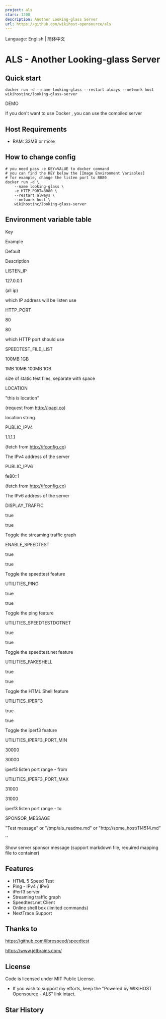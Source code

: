 ```yaml
---
project: als
stars: 1200
description: Another Looking-glass Server
url: https://github.com/wikihost-opensource/als
---
```


Language: English | 简体中文

ALS - Another Looking-glass Server
==================================

Quick start
-----------

```
docker run -d --name looking-glass --restart always --network host wikihostinc/looking-glass-server
```

DEMO

If you don't want to use Docker , you can use the compiled server

Host Requirements
-----------------

-   RAM: 32MB or more

How to change config
--------------------

```
# you need pass -e KEY=VALUE to docker command
# you can find the KEY below the [Image Environment Variables]
# for example, change the listen port to 8080
docker run -d \
    --name looking-glass \
    -e HTTP_PORT=8080 \
    --restart always \
    --network host \
    wikihostinc/looking-glass-server
```

Environment variable table
--------------------------

Key

Example

Default

Description

LISTEN\_IP

127.0.0.1

(all ip)

which IP address will be listen use

HTTP\_PORT

80

80

which HTTP port should use

SPEEDTEST\_FILE\_LIST

100MB 1GB

1MB 10MB 100MB 1GB

size of static test files, separate with space

LOCATION

"this is location"

(request from http://ipapi.co)

location string

PUBLIC\_IPV4

1.1.1.1

(fetch from http://ifconfig.co)

The IPv4 address of the server

PUBLIC\_IPV6

fe80::1

(fetch from http://ifconfig.co)

The IPv6 address of the server

DISPLAY\_TRAFFIC

true

true

Toggle the streaming traffic graph

ENABLE\_SPEEDTEST

true

true

Toggle the speedtest feature

UTILITIES\_PING

true

true

Toggle the ping feature

UTILITIES\_SPEEDTESTDOTNET

true

true

Toggle the speedtest.net feature

UTILITIES\_FAKESHELL

true

true

Toggle the HTML Shell feature

UTILITIES\_IPERF3

true

true

Toggle the iperf3 feature

UTILITIES\_IPERF3\_PORT\_MIN

30000

30000

iperf3 listen port range - from

UTILITIES\_IPERF3\_PORT\_MAX

31000

31000

iperf3 listen port range - to

SPONSOR\_MESSAGE

"Test message" or "/tmp/als\_readme.md" or "http://some\_host/114514.md"

''

Show server sponsor message (support markdown file, required mapping file to container)

Features
--------

-   HTML 5 Speed Test
-   Ping - IPv4 / IPv6
-   iPerf3 server
-   Streaming traffic graph
-   Speedtest.net Client
-   Online shell box (limited commands)
-   NextTrace Support

Thanks to
---------

https://github.com/librespeed/speedtest

https://www.jetbrains.com/

License
-------

Code is licensed under MIT Public License.

-   If you wish to support my efforts, keep the "Powered by WIKIHOST Opensource - ALS" link intact.

Star History
------------
